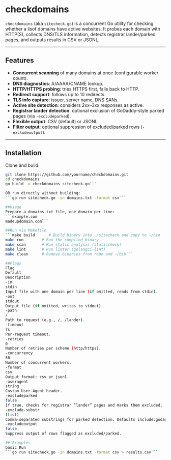 # checkdomains

`checkdomains` (aka `sitecheck.go`) is a concurrent Go utility for checking whether a lisof domains have active websites.
It probes each domain with HTTP(S), collects DNS/TLS information, detects registrar lander/parked pages, and outputs results in CSV or JSONL.

---

## Features

- **Concurrent scanning** of many domains at once (configurable worker count).
- **DNS diagnostics**: A/AAAA/CNAME lookup.
- **HTTP/HTTPS probing**: tries HTTPS first, falls back to HTTP.
- **Redirect support**: follows up to 10 redirects.
- **TLS info capture**: issuer, server name, DNS SANs.
- **Active site detection**: considers 2xx–3xx responses as active.
- **Registrar lander detection**: optional exclusion of GoDaddy-style parked pages (via `-excludeparked`).
- **Flexible output**: CSV (default) or JSONL.
- **Filter output**: optional suppression of excluded/parked rows (`-excludeoutput`).

---

## Installation

Clone and build:

```bash
git clone https://github.com/yourname/checkdomains.git
cd checkdomains
go build -o checkdomains sitecheck.go```

OR run directly without building:
```go run sitecheck.go -in domains.txt -format csv```

##Usage
Prepare a domains.txt file, one domain per line:
```example.com
madeupdomain.com```

##Run via Makefile
```make build      # Build binary into ./sitecheck and copy to ~/bin
make run        # Run the compiled binary
make scan       # Run static analysis (staticcheck)
make lint       # Run linter (golangci-lint)
make clean      # Remove binaries from repo and ~/bin```

##Flags
Flag
Default
Description
-in
stdin
Input file with one domain per line (if omitted, reads from stdin).
-out
stdout
Output file (if omitted, writes to stdout).
-path
/
Path to request (e.g., /, /lander).
-timeout
7s
Per-request timeout.
-retries
0
Number of retries per scheme (http/https).
-concurrency
50
Number of concurrent workers.
-format
csv
Output format: csv or jsonl.
-useragent
string
Custom User-Agent header.
-excludeparked
false
If true, checks for registrar “lander” pages and marks them excluded.
-exclude-substr
(list)
Comma-separated substrings for parked detection. Defaults include:godaddy, wsimg.com, secureservercdn.net, godaddysites.com, myftpupload.com.
-excludeoutput
false
Suppress output of rows flagged as excluded/parked.

## Examples
basic Run
```go run sitecheck.go -in domains.txt -format csv > results.csv```
